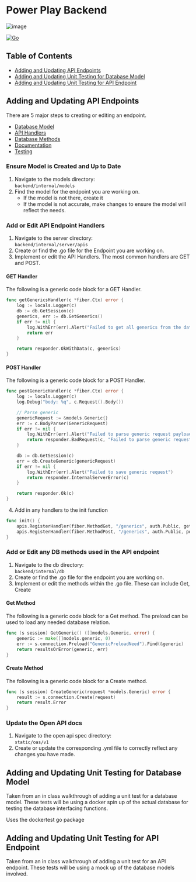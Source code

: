 # Power Play Backend

![image](https://github.com/jak103/powerplay/assets/16627408/4ec3df62-d760-40c6-aa57-fa63eaaaf61b)


[![Go](https://github.com/jak103/powerplay/actions/workflows/go.yml/badge.svg?branch=main)](https://github.com/jak103/powerplay/actions/workflows/go.yml)

## Table of Contents
- [Adding and Updating API Endpoints](#adding-and-updating-api-endpoints)
- [Adding and Updating Unit Testing for Database Model](#adding-and-updating-unit-testing-for-database-model)
- [Adding and Updating Unit Testing for API Endpoint](#adding-and-updating-unit-testing-for-api-endpoint)
## Adding and Updating API Endpoints
There are 5 major steps to creating or editing an endpoint.
- [Database Model](#ensure-model-is-created-and-up-to-date)
- [API Handlers](#add-or-edit-api-endpoint-handlers)
- [Database Methods](#add-or-edit-any-db-methods-used-in-the-api-endpoint)
- [Documentation](#update-the-open-api-docs)
- [Testing](#adding-and-updating-unit-testing-for-database-model)

### Ensure Model is Created and Up to Date
1. Navigate to the models directory:  
   `backend/internal/models`
2. Find the model for the endpoint you are working on.
   - If the model is not there, create it
   - If the model is not accurate, make changes to ensure the model will reflect the needs.

### Add or Edit API Endpoint Handlers
1. Navigate to the server directory:  
    `backend/internal/server/apis`
2. Create or find the .go file for the Endpoint you are working on.
3. Implement or edit the API Handlers. The most common handlers are GET and POST. 
   
#### **GET Handler**
The following is a generic code block for a GET Handler.
``` go
func getGenericsHandler(c *fiber.Ctx) error {
	log := locals.Logger(c)
	db := db.GetSession(c)
	generics, err := db.GetGenerics()
	if err != nil {
		log.WithErr(err).Alert("Failed to get all generics from the database")
		return err
	}

	return responder.OkWithData(c, generics)
}
```

#### **POST Handler**
The following is a generic code block for a POST Handler.
``` go
func postGenericHandler(c *fiber.Ctx) error {
	log := locals.Logger(c)
	log.Debug("body: %q", c.Request().Body())

	// Parse generic
	genericRequest := &models.Generic{}
	err := c.BodyParser(GenericRequest)
	if err != nil {
		log.WithErr(err).Alert("Failed to parse generic request payload")
		return responder.BadRequest(c, "Failed to parse generic request payload")
	}

	db := db.GetSession(c)
	err = db.CreateGeneric(genericRequest)
	if err != nil {
		log.WithErr(err).Alert("Failed to save generic request")
		return responder.InternalServerError(c)
	}

	return responder.Ok(c)
}
```
4. Add in any handlers to the init function
``` go
func init() {
	apis.RegisterHandler(fiber.MethodGet, "/generics", auth.Public, getGenericsHandler)
	apis.RegisterHandler(fiber.MethodPost, "/generics", auth.Public, postGenericHandler)
}
```

### Add or Edit any DB methods used in the API endpoint
1. Navigate to the db directory:  
    `backend/internal/db`
2. Create or find the .go file for the endpoint you are working on.
3. Implement or edit the methods within the .go file. These can include Get, Create

#### **Get Method**
The following is a generic code block for a Get method. The preload can be used to load any needed database relation.
``` go
func (s session) GetGeneric() ([]models.Generic, error) {
	generic := make([]models.generic, 0)
	err := s.connection.Preload("GenericPreloadNeed").Find(&generic)
	return resultsOrError(generic, err)
}
```
#### **Create Method**  
The following is a generic code block for a Create method.
``` go
func (s session) CreateGeneric(request *models.Generic) error {
	result := s.connection.Create(request)
	return result.Error
}
```

### Update the Open API docs
1. Navigate to the open api spec directory:  
   `static/oas/v1`
2. Create or update the corresponding .yml file to correctly reflect any changes you have made.

## Adding and Updating Unit Testing for Database Model
Taken from an in class walkthrough of adding a unit test for a database model. These tests will be using a docker spin up of the actual database for testing the database interfacing functions.

Uses the dockertest go package

## Adding and Updating Unit Testing for API Endpoint
Taken from an in class walkthrough of adding a unit test for an API endpoint. These tests will be using a mock up of the database models involved.

